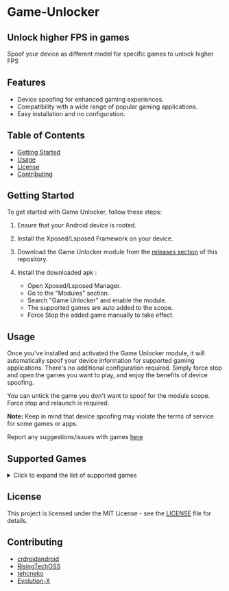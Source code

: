 # Game-Unlocker
## Unlock higher FPS in games
Spoof your device as different model for specific games to unlock higher FPS

## Features

- Device spoofing for enhanced gaming experiences.
- Compatibility with a wide range of popular gaming applications.
- Easy installation and no configuration.

## Table of Contents

- [Getting Started](#getting-started)
- [Usage](#usage)
- [License](#license)
- [Contributing](#contributing)

## Getting Started

To get started with Game Unlocker, follow these steps:

1. Ensure that your Android device is rooted.

2. Install the Xposed/Lsposed Framework on your device.
   
3. Download the Game Unlocker module from the [releases section](https://github.com/rushiranpise/game-unlocker/releases) of this repository.

4. Install the downloaded apk :
   - Open Xposed/Lsposed Manager.
   - Go to the "Modules" section.
   - Search "Game Unlocker" and enable the module.
   - The supported games are auto added to the scope.
   - Force Stop the added game manually to take effect.

## Usage

Once you've installed and activated the Game Unlocker module, it will automatically spoof your device information for supported gaming applications. There's no additional configuration required. Simply force stop and open the games you want to play, and enjoy the benefits of device spoofing.

You can untick the game you don't want to spoof for the module scope. Force stop and relaunch is required.

**Note:** Keep in mind that device spoofing may violate the terms of service for some games or apps.

Report any suggestions/issues with games [here](https://github.com/rushiranpise/Game-Unlocker/issues)

## Supported Games

<details>
  <summary>Click to expand the list of supported games</summary>

- https://play.google.com/store/apps/details?id=com.YoStar.AetherGazer&hl=en&gl=US
- https://play.google.com/store/apps/details?id=com.activision.callofduty.shooter&hl=en&gl=US
- https://play.google.com/store/apps/details?id=com.activision.callofudty.warzone&hl=en&gl=US
- https://play.google.com/store/apps/details?id=com.dts.freefiremax&hl=en&gl=US
- https://play.google.com/store/apps/details?id=com.dts.freefireth&hl=en&gl=US
- https://play.google.com/store/apps/details?id=com.ea.gp.apexlegendsmobilefps&hl=en&gl=US
- https://play.google.com/store/apps/details?id=com.ea.gp.fifamobile&hl=en&gl=US
- https://play.google.com/store/apps/details?id=com.epicgames.fortnite&hl=en&gl=US
- https://play.google.com/store/apps/details?id=com.epicgames.portal&hl=en&gl=US
- https://play.google.com/store/apps/details?id=com.gameloft.android.ANMP.GloftA9HM&hl=en&gl=US
- https://play.google.com/store/apps/details?id=com.garena.game.codm&hl=en&gl=US
- https://play.google.com/store/apps/details?id=com.garena.game.kgvn&hl=en&gl=US
- https://play.google.com/store/apps/details?id=com.garena.game.lmjx&hl=en&gl=US
- https://play.google.com/store/apps/details?id=com.levelinfinite.hotta.gp&hl=en&gl=US
- https://play.google.com/store/apps/details?id=com.levelinfinite.sgameGlobal&hl=en&gl=US
- https://play.google.com/store/apps/details?id=com.madfingergames.legends&hl=en&gl=US
- https://play.google.com/store/apps/details?id=com.miHoYo.GenshinImpact&hl=en&gl=US
- https://play.google.com/store/apps/details?id=com.mobile.legends&hl=en&gl=US
- https://play.google.com/store/apps/details?id=com.mobilelegends.mi&hl=en&gl=US
- https://play.google.com/store/apps/details?id=com.mojang.minecraftpe&hl=en&gl=US
- https://play.google.com/store/apps/details?id=com.netease.lztgglobal&hl=en&gl=US
- https://play.google.com/store/apps/details?id=com.ngame.allstar.eu&hl=en&gl=US
- https://play.google.com/store/apps/details?id=com.pearlabyss.blackdesertm.gl&hl=en&gl=US
- https://play.google.com/store/apps/details?id=com.pearlabyss.blackdesertm&hl=en&gl=US
- https://play.google.com/store/apps/details?id=com.proximabeta.mf.uamo&hl=en&gl=US
- https://play.google.com/store/apps/details?id=com.pubg.imobile&hl=en&gl=US
- https://play.google.com/store/apps/details?id=com.pubg.krmobile&hl=en&gl=US
- https://play.google.com/store/apps/details?id=com.rekoo.pubgm&hl=en&gl=US
- https://play.google.com/store/apps/details?id=com.riotgames.league.teamfighttactics&hl=en&gl=US
- https://play.google.com/store/apps/details?id=com.riotgames.league.teamfighttacticstw&hl=en&gl=US
- https://play.google.com/store/apps/details?id=com.riotgames.league.teamfighttacticsvn&hl=en&gl=US
- https://play.google.com/store/apps/details?id=com.riotgames.league.wildrift&hl=en&gl=US
- https://play.google.com/store/apps/details?id=com.riotgames.league.wildrifttw&hl=en&gl=US
- https://play.google.com/store/apps/details?id=com.riotgames.league.wildriftvn&hl=en&gl=US
- https://play.google.com/store/apps/details?id=com.supercell.clashofclans&hl=en&gl=US
- https://play.google.com/store/apps/details?id=com.tencent.KiHan&hl=en&gl=US
- https://play.google.com/store/apps/details?id=com.tencent.ig&hl=en&gl=US
- https://play.google.com/store/apps/details?id=com.tencent.lolm&hl=en&gl=US
- https://play.google.com/store/apps/details?id=com.tencent.tmgp.cf&hl=en&gl=US
- https://play.google.com/store/apps/details?id=com.tencent.tmgp.cod&hl=en&gl=US
- https://play.google.com/store/apps/details?id=com.tencent.tmgp.gnyx&hl=en&gl=US
- https://play.google.com/store/apps/details?id=com.tencent.tmgp.kr.codm&hl=en&gl=US
- https://play.google.com/store/apps/details?id=com.tencent.tmgp.pubgmhd&hl=en&gl=US
- https://play.google.com/store/apps/details?id=com.tencent.tmgp.sgame&hl=en&gl=US
- https://play.google.com/store/apps/details?id=com.vng.codmvn&hl=en&gl=US
- https://play.google.com/store/apps/details?id=com.vng.mlbbvn&hl=en&gl=US
- https://play.google.com/store/apps/details?id=com.vng.pubgmobile&hl=en&gl=US
- https://play.google.com/store/apps/details?id=jp.konami.pesam&hl=en&gl=US
- https://play.google.com/store/apps/details?id=vng.games.revelation.mobile&hl=en&gl=US

</details>

## License

This project is licensed under the MIT License - see the [LICENSE](LICENSE) file for details.

## Contributing

- [crdroidandroid](https://github.com/crdroidandroid)
- [RisingTechOSS](https://github.com/RisingTechOSS)
- [tehcneko](https://github.com/tehcneko)
- [Evolution-X](https://github.com/Evolution-X)